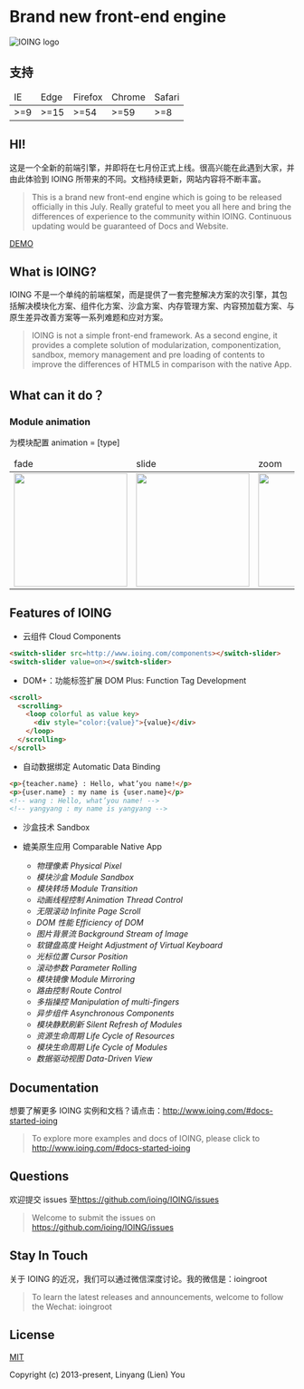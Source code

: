 
Brand new front-end engine
======================
![IOING logo](https://raw.githubusercontent.com/ioing/IOING/master/logo.png)

## 支持
<table>
 <thead>
  <tr>
   <td>IE</td>
   <td>Edge</td>
   <td>Firefox</td>
   <td>Chrome</td>
   <td>Safari</td>
  </tr>
 </thead>
 <tbody>
  <tr>
   <td>>=9</td>
   <td>>=15</td>
   <td>>=54</td>
   <td>>=59</td>
   <td>>=8</td>
  </tr>
 </tbody>
</table>

## HI!

这是一个全新的前端引擎，并即将在七月份正式上线。很高兴能在此遇到大家，并由此体验到 IOING 所带来的不同。文档持续更新，网站内容将不断丰富。
 
> This is a brand new front-end engine which is going to be released officially in this July.
Really grateful to meet you all here and bring the differences of experience to the community within IOING.
Continuous updating would be guaranteed of Docs and Website.

[DEMO](http://www.ioing.com/#components-store)

## What is IOING?
IOING 不是一个单纯的前端框架，而是提供了一套完整解决方案的次引擎，其包括解决模块化方案、组件化方案、沙盒方案、内存管理方案、内容预加载方案、与原生差异改善方案等一系列难题和应对方案。

> IOING is not a simple front-end framework. 
As a second engine, it provides a complete solution of modularization, componentization, sandbox, memory management and pre loading of contents to improve the differences of HTML5 in comparison with the native App.

## What can it do？

### Module animation
为模块配置 animation = [type]
<table>
 <thead>
  <tr>
   <td>fade</td>
   <td>slide</td>
   <td>zoom</td>
   <td>flip</td>
  </tr>
 </thead>
 <tbody>
  <tr>
   <td><img src="https://github.com/ioing/IOING/blob/master/frameworks/readme/fade.gif?raw=true" width="200" /></td>
   <td><img src="https://github.com/ioing/IOING/blob/master/frameworks/readme/slide.gif?raw=true" width="200" /></td>
   <td><img src="https://github.com/ioing/IOING/blob/master/frameworks/readme/zoom.gif?raw=true" width="200" /></td>
   <td><img src="https://github.com/ioing/IOING/blob/master/frameworks/readme/flip.gif?raw=true" width="200" /></td>
  </tr>
 </tbody>
</table>

## Features of IOING
- 云组件 Cloud Components
```html
<switch-slider src=http://www.ioing.com/components></switch-slider>
<switch-slider value=on></switch-slider>
```
- DOM+：功能标签扩展 DOM Plus: Function Tag Development
```html
<scroll>
  <scrolling>
    <loop colorful as value key>
      <div style="color:{value}">{value}</div>
    </loop>
  </scrolling>
</scroll>
```
- 自动数据绑定 Automatic Data Binding
```html
<p>{teacher.name} : Hello, what’you name!</p>
<p>{user.name} : my name is {user.name}</p>
<!-- wang : Hello, what’you name! -->
<!-- yangyang : my name is yangyang -->
```
- 沙盒技术 Sandbox
- 媲美原生应用 Comparable Native App

  - *物理像素 Physical Pixel*
  - *模块沙盒 Module Sandbox*
  - *模块转场 Module Transition*
  - *动画线程控制 Animation Thread Control*
  - *无限滚动 Infinite Page Scroll*
  - *DOM 性能 Efficiency of DOM*
  - *图片背景流 Background Stream of Image*
  - *软键盘高度 Height Adjustment of Virtual Keyboard*
  - *光标位置 Cursor Position*
  - *滚动参数 Parameter Rolling*
  - *模块镜像 Module Mirroring*
  - *路由控制 Route Control*
  - *多指操控 Manipulation of multi-fingers*
  - *异步组件 Asynchronous Components*
  - *模块静默刷新 Silent Refresh of Modules*
  - *资源生命周期 Life Cycle of Resources*
  - *模块生命周期 Life Cycle of Modules*
  - *数据驱动视图 Data-Driven View*

## Documentation
想要了解更多 IOING 实例和文档？请点击：<http://www.ioing.com/#docs-started-ioing>

> To explore more examples and docs of IOING, please click to <http://www.ioing.com/#docs-started-ioing>

## Questions
欢迎提交 issues 至<https://github.com/ioing/IOING/issues>

> Welcome to submit the issues on <https://github.com/ioing/IOING/issues>

## Stay In Touch
关于 IOING 的近况，我们可以通过微信深度讨论。我的微信是：ioingroot

> To learn the latest releases and announcements, welcome to follow the Wechat: ioingroot

## License

[MIT](http://opensource.org/licenses/MIT)

Copyright (c) 2013-present, Linyang (Lien) You
